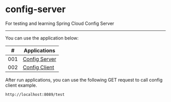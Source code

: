 #  config-server
For testing and learning Spring Cloud Config Server

---

You can use the application below:

|  #  | Applications |
| --- | ------------ | 
| 001 | [Config Server](./spring-config-server) |
| 002 | [Config Client](./spring-config-client) |

After run applications, you can use the following GET request to call config client example.

```
http://localhost:8089/test
```